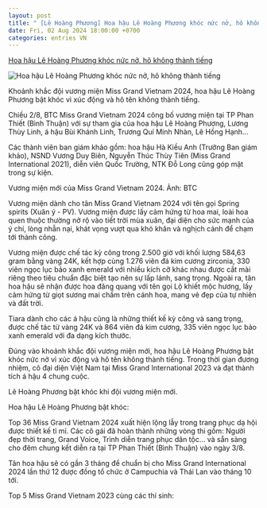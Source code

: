 ```yaml
---
layout: post
title: " [Lê Hoàng Phương] Hoa hậu Lê Hoàng Phương khóc nức nở, hô không thành tiếng"
date: Fri, 02 Aug 2024 18:00:00 +0700
categories: entries VN
---
```

[Hoa hậu Lê Hoàng Phương khóc nức nở, hô không thành tiếng](https://vietnamnet.vn/hoa-hau-le-hoang-phuong-khoc-nuc-no-ho-khong-thanh-tieng-2308108.html)

![Hoa hậu Lê Hoàng Phương khóc nức nở, hô không thành tiếng](https://static-images.vnncdn.net/vps_images_publish/000001/000003/2024/8/2/hoa-hau-le-hoang-phuong-khoc-nuc-no-ho-khong-thanh-tieng-2069.jpg?width=0&s=lZ7av-mY0xToMQ-94r7eTQ)

Khoảnh khắc đội vương miện Miss Grand Vietnam 2024, hoa hậu Lê Hoàng Phương bật khóc vì xúc động và hô tên không thành tiếng.

Chiều 2/8, BTC Miss Grand Vietnam 2024 công bố vương miện tại TP Phan Thiết (Bình Thuận) với sự tham gia của hoa hậu Lê Hoàng Phương, Lương Thùy Linh, á hậu Bùi Khánh Linh, Trương Quí Minh Nhàn, Lê Hồng Hạnh...

Các thành viên ban giám khảo gồm: hoa hậu Hà Kiều Anh (Trưởng Ban giám khảo), NSND Vương Duy Biên, Nguyễn Thúc Thùy Tiên (Miss Grand International 2021), diễn viên Quốc Trường, NTK Đỗ Long cũng góp mặt trong sự kiện.

Vương miện mới của Miss Grand Vietnam 2024. Ảnh: BTC

Vương miện dành cho tân Miss Grand Vietnam 2024 với tên gọi Spring spirits (Xuân ý - PV). Vương miện được lấy cảm hứng từ hoa mai, loài hoa quen thuộc thường nở rộ vào tiết trời mùa xuân, đại diện cho sức mạnh của ý chí, lòng nhẫn nại, khát vọng vượt qua khó khăn và nghịch cảnh để chạm tới thành công.

Vương miện được chế tác kỳ công trong 2.500 giờ với khối lượng 584,63 gram bằng vàng 24K, kết hợp cùng 1.276 viên đá kim cương zirconia, 330 viên ngọc lục bảo xanh emerald với nhiều kích cỡ khác nhau được cắt mài riêng theo tiêu chuẩn đặc biệt tạo nên sự lấp lánh, sang trọng. Ngoài ra, tân hoa hậu sẽ nhận được hoa đăng quang với tên gọi Lộ khiết mộc hương, lấy cảm hứng từ giọt sương mai chấm trên cánh hoa, mang vẻ đẹp của tự nhiên và đất trời.

Tiara dành cho các á hậu cũng là những thiết kế kỳ công và sang trọng, được chế tác từ vàng 24K và 864 viên đá kim cương, 335 viên ngọc lục bảo xanh emerald với đa dạng kích thước.

Đúng vào khoảnh khắc đội vương miện mới, hoa hậu Lê Hoàng Phương bật khóc nức nở vì xúc động và hô tên không thành tiếng. Trong thời gian đương nhiệm, cô đại diện Việt Nam tại Miss Grand International 2023 và đạt thành tích á hậu 4 chung cuộc.

Lê Hoàng Phương bật khóc khi đội vương miện mới.

Hoa hậu Lê Hoàng Phương bật khóc:

Top 36 Miss Grand Vietnam 2024 xuất hiện lộng lẫy trong trang phục dạ hội được thiết kế tỉ mỉ. Các cô gái đã hoàn thành những vòng thi gồm: Người đẹp thời trang, Grand Voice, Trình diễn trang phục dân tộc… và sẵn sàng cho đêm chung kết diễn ra tại TP Phan Thiết (Bình Thuận) vào ngày 3/8.

Tân hoa hậu sẽ có gần 3 tháng để chuẩn bị cho Miss Grand International 2024 lần thứ 12 được đồng tổ chức ở Campuchia và Thái Lan vào tháng 10 tới.

Top 5 Miss Grand Vietnam 2023 cùng các thí sinh:

